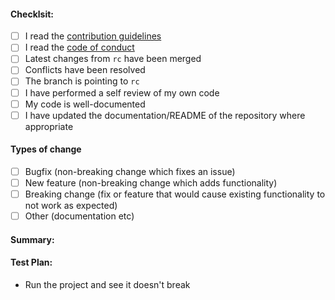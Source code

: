#### Checklsit:

<!--
Put an `x` in the boxes that apply_
-->

- [ ] I read the [contribution guidelines](./CONTRIBUTING.md)
- [ ] I read the [code of conduct](./CODE_OF_CONDUCT.md)
- [ ] Latest changes from `rc` have been merged
- [ ] Conflicts have been resolved
- [ ] The branch is pointing to `rc`
- [ ] I have performed a self review of my own code
- [ ] My code is well-documented
- [ ] I have updated the documentation/README of the repository where appropriate

#### Types of change

<!--
Put an `x` in one of the boxes that apply_
-->

- [ ] Bugfix (non-breaking change which fixes an issue)
- [ ] New feature (non-breaking change which adds functionality)
- [ ] Breaking change (fix or feature that would cause existing functionality to not work as expected)
- [ ] Other (documentation etc)

#### Summary:

<!-- 
 Describe the big picture of your changes here to communicate to the maintainers why we should accept this pull request. 
 If it fixes a bug or resolves a feature request, be sure to link to that issue. 
 If this is a relatively large or complex change, kick off the discussion by explaining why you chose the solution,
 you did and what alternatives you considered etc.
-->


#### Test Plan:

<!--
Describe how it can be tested by real person
-->

- Run the project and see it doesn't break